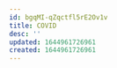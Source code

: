 ```yaml
---
id: bgqMI-qZqctfl5rE2Ov1v
title: COVID
desc: ''
updated: 1644961726961
created: 1644961726961
---
```


